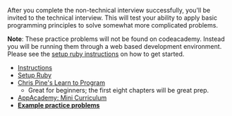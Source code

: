 After you complete the non-technical interview successfully, you'll be
invited to the technical interview. This will test your
ability to apply basic programming principles to solve somewhat more
complicated problems.

**Note**: These practice problems will not be found on codeacademy. Instead you
will be running them through a web based development environment. Please see the
[setup ruby instructions][setup] on how to get started.

* [Instructions][instructions]
* [Setup Ruby][setup]
* [Chris Pine's Learn to Program][chris-pine]
    * Great for beginners; the first eight chapters will be great prep.
* [AppAcademy: Mini Curriculum][mini-curriculum]
* **[Example practice problems][practice-problems]**

[instructions]: ./instructions
[setup]: ../technical-interview-1/setup
[chris-pine]: https://pine.fm/LearnToProgram/
[mini-curriculum]: ../../mini-curriculum
[practice-problems]: ./practice-problems
